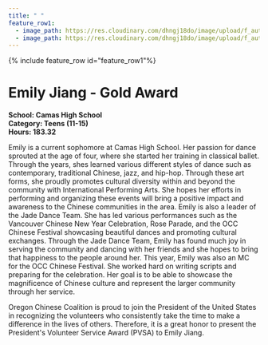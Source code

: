 ```yaml
---
title: " "
feature_row1:
  - image_path: https://res.cloudinary.com/dhngj18do/image/upload/f_auto,q_auto/v1/images/pvsa/2024_Emily_Jiang
  - image_path: https://res.cloudinary.com/dhngj18do/image/upload/f_auto,q_auto/v1/images/activities/year_2024
---
```


{% include feature_row id="feature_row1"%}

# Emily Jiang - Gold Award

**School: Camas High School**  
**Category: Teens (11-15)**  
**Hours: 183.32**  

Emily is a current sophomore at Camas High School. Her passion for dance sprouted at the age of four, where she started her training in classical ballet. Through the years, shes learned various different styles of dance such as contemporary, traditional Chinese, jazz, and hip-hop. Through these art forms, she proudly promotes cultural diversity within and beyond the community with International Performing Arts. She hopes her efforts in performing and organizing these events will bring a positive impact and awareness to the Chinese communities in the area.
Emily is also a leader of the Jade Dance Team. She has led various performances such as the Vancouver Chinese New Year Celebration, Rose Parade, and the OCC Chinese Festival showcasing beautiful dances and promoting cultural exchanges. Through the Jade Dance Team, Emily has found much joy in serving the community and dancing with her friends and she hopes to bring that happiness to the people around her.
This year, Emily was also an MC for the OCC Chinese Festival. She worked hard on writing scripts and preparing for the celebration. Her goal is to be able to showcase the magnificence of Chinese culture and represent the larger community through her service.

Oregon Chinese Coalition is proud to join the President of the United States in recognizing the volunteers who consistently take the time to make a difference in the lives of others. Therefore, it is a great honor to present the President's Volunteer Service Award (PVSA) to Emily Jiang.
